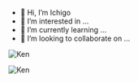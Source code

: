 - 👋 Hi, I’m Ichigo
- 👀 I’m interested in ...
- 🌱 I’m currently learning ...
- 💞️ I’m looking to collaborate on ...



<p><img align="center" src="https://github-readme-streak-stats.herokuapp.com/?user=mcnaveen&" alt="Ken" /></p>
<p><img align="center" src="https://github-readme-streak-stats.herokuapp.com/?user=keichigo&" alt="Ken" /></p>
<!---
keichigo/keichigo is  ✨ special ✨ repository because its `README.md` (this file) appears on your GitHub profile.
You can click the Preview link to take a look at your changes.//
--->
